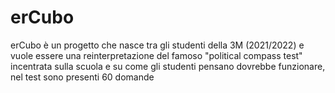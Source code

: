 # erCubo
erCubo è un progetto che nasce tra gli studenti della 3M (2021/2022) e vuole essere una reinterpretazione del famoso "political compass test" incentrata sulla scuola e su come gli studenti pensano dovrebbe funzionare, nel test sono presenti 60 domande
